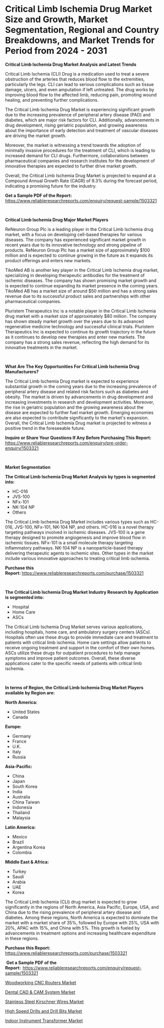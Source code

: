 <p><h1>Critical Limb Ischemia Drug Market Size and Growth, Market Segmentation, Regional and Country Breakdowns, and Market Trends for Period from 2024 -  2031</h1></p><p><strong>Critical Limb Ischemia Drug Market Analysis and Latest Trends</strong></p>
<p><p>Critical Limb Ischemia (CLI) Drug is a medication used to treat a severe obstruction of the arteries that reduces blood flow to the extremities, particularly the legs. CLI can lead to serious complications such as tissue damage, ulcers, and even amputation if left untreated. The drug works by improving blood flow to the affected limb, reducing pain, promoting wound healing, and preventing further complications.</p><p>The Critical Limb Ischemia Drug Market is experiencing significant growth due to the increasing prevalence of peripheral artery disease (PAD) and diabetes, which are major risk factors for CLI. Additionally, advancements in drug development, rising geriatric population, and growing awareness about the importance of early detection and treatment of vascular diseases are driving the market growth.</p><p>Moreover, the market is witnessing a trend towards the adoption of minimally invasive procedures for the treatment of CLI, which is leading to increased demand for CLI drugs. Furthermore, collaborations between pharmaceutical companies and research institutes for the development of innovative therapies are expected to further drive market growth.</p><p>Overall, the Critical Limb Ischemia Drug Market is projected to expand at a Compound Annual Growth Rate (CAGR) of 9.3% during the forecast period, indicating a promising future for the industry.</p></p>
<p><strong>Get a Sample PDF of the Report:&nbsp;</strong> <a href="https://www.reliableresearchreports.com/enquiry/request-sample/1503321">https://www.reliableresearchreports.com/enquiry/request-sample/1503321</a></p>
<p>&nbsp;</p>
<p><strong>Critical Limb Ischemia Drug Major Market Players</strong></p>
<p><p>ReNeuron Group Plc is a leading player in the Critical Limb Ischemia drug market, with a focus on developing cell-based therapies for various diseases. The company has experienced significant market growth in recent years due to its innovative technology and strong pipeline of products. ReNeuron Group Plc has a market size of approximately $100 million and is expected to continue growing in the future as it expands its product offerings and enters new markets.</p><p>TikoMed AB is another key player in the Critical Limb Ischemia drug market, specializing in developing therapeutic antibodies for the treatment of ischemic diseases. The company has shown promising market growth and is expected to continue expanding its market presence in the coming years. TikoMed AB has a market size of around $50 million and has a strong sales revenue due to its successful product sales and partnerships with other pharmaceutical companies.</p><p>Pluristem Therapeutics Inc is a notable player in the Critical Limb Ischemia drug market with a market size of approximately $80 million. The company has shown steady market growth over the years due to its advanced regenerative medicine technology and successful clinical trials. Pluristem Therapeutics Inc is expected to continue its growth trajectory in the future as it continues to develop new therapies and enter new markets. The company has a strong sales revenue, reflecting the high demand for its innovative treatments in the market.</p></p>
<p>&nbsp;</p>
<p><strong>What Are The Key Opportunities For Critical Limb Ischemia Drug Manufacturers?</strong></p>
<p><p>The Critical Limb Ischemia Drug market is expected to experience substantial growth in the coming years due to the increasing prevalence of peripheral artery disease and related risk factors such as diabetes and obesity. The market is driven by advancements in drug development and increasing investments in research and development activities. Moreover, the rise in geriatric population and the growing awareness about the disease are expected to further fuel market growth. Emerging economies are also expected to contribute significantly to the market's expansion. Overall, the Critical Limb Ischemia Drug market is projected to witness a positive trend in the foreseeable future.</p></p>
<p><strong>Inquire or Share Your Questions If Any Before Purchasing This Report:</strong> <a href="https://www.reliableresearchreports.com/enquiry/pre-order-enquiry/1503321">https://www.reliableresearchreports.com/enquiry/pre-order-enquiry/1503321</a></p>
<p>&nbsp;</p>
<p><strong>Market Segmentation</strong></p>
<p><strong>The Critical Limb Ischemia Drug Market Analysis by types is segmented into:</strong></p>
<p><ul><li>HC-016</li><li>JVS-100</li><li>NFx-101</li><li>NK-104 NP</li><li>Others</li></ul></p>
<p><p>The Critical Limb Ischemia Drug Market includes various types such as HC-016, JVS-100, NFx-101, NK-104 NP, and others. HC-016 is a novel therapy targeting pathways involved in ischemic diseases. JVS-100 is a gene therapy designed to promote angiogenesis and improve blood flow in ischemic tissues. NFx-101 is a small molecule therapy targeting inflammatory pathways. NK-104 NP is a nanoparticle-based therapy delivering therapeutic agents to ischemic sites. Other types in the market include various innovative approaches to treating critical limb ischemia.</p></p>
<p><strong>Purchase this Report:&nbsp;</strong><a href="https://www.reliableresearchreports.com/purchase/1503321">https://www.reliableresearchreports.com/purchase/1503321</a></p>
<p>&nbsp;</p>
<p><strong>The Critical Limb Ischemia Drug Market Industry Research by Application is segmented into:</strong></p>
<p><ul><li>Hospital</li><li>Home Care</li><li>ASCs</li></ul></p>
<p><p>The Critical Limb Ischemia Drug Market serves various applications, including hospitals, home care, and ambulatory surgery centers (ASCs). Hospitals often use these drugs to provide immediate care and treatment to patients with critical limb ischemia. Home care settings allow patients to receive ongoing treatment and support in the comfort of their own homes. ASCs utilize these drugs for outpatient procedures to help manage symptoms and improve patient outcomes. Overall, these diverse applications cater to the specific needs of patients with critical limb ischemia.</p></p>
<p>&nbsp;</p>
<p><strong>In terms of Region, the Critical Limb Ischemia Drug Market Players available by Region are:</strong></p>
<p>
    <p> <strong> North America: </strong>
        <ul>
            <li>United States</li>
            <li>Canada</li>
        </ul>
        </p> 
    <p> <strong> Europe: </strong>
        <ul>
            <li>Germany</li>
            <li>France</li>
            <li>U.K.</li>
            <li>Italy</li>
            <li>Russia</li>
        </ul>
        </p> 
    <p> <strong> Asia-Pacific: </strong>
        <ul>
            <li>China</li>
            <li>Japan</li>
            <li>South Korea</li>
            <li>India</li>
            <li>Australia</li>
            <li>China Taiwan</li>
            <li>Indonesia</li>
            <li>Thailand</li>
            <li>Malaysia</li>
        </ul>
        </p> 
    <p> <strong> Latin America: </strong>
        <ul>
            <li>Mexico</li>
            <li>Brazil</li>
            <li>Argentina Korea</li>
            <li>Colombia</li>
        </ul>
        </p> 
    <p> <strong> Middle East & Africa: </strong>
        <ul>
            <li>Turkey</li>
            <li>Saudi</li>
            <li>Arabia</li>
            <li>UAE</li>
            <li>Korea</li>
        </ul>
    </p>
    </p>
<p><p>The Critical Limb Ischemia (CLI) drug market is expected to grow significantly in the regions of North America, Asia Pacific, Europe, USA, and China due to the rising prevalence of peripheral artery disease and diabetes. Among these regions, North America is expected to dominate the market with a market share of 35%, followed by Europe with 25%, USA with 20%, APAC with 15%, and China with 5%. This growth is fueled by advancements in treatment options and increasing healthcare expenditure in these regions.</p></p>
<p><strong>Purchase this Report: </strong><a href="https://www.reliableresearchreports.com/purchase/1503321">https://www.reliableresearchreports.com/purchase/1503321</a></p>
<p>&nbsp;<strong>Get a Sample PDF of the Report:&nbsp;&nbsp;</strong><a href="https://www.reliableresearchreports.com/enquiry/request-sample/1503321">https://www.reliableresearchreports.com/enquiry/request-sample/1503321</a></p>
<p><strong></strong></p>
<p><p><a href="https://issuu.com/reportprime-2/docs/woodworking-cnc-routers-market-size-2030.pptx">Woodworking CNC Routers Market</a></p><p><a href="https://medium.com/@noelkunzei1/dental-cad-amp-cam-system-nbsp-market-focuses-on-market-share-size-and-projected-forecast-till-2188685a5413">Dental CAD & CAM System Market</a></p><p><a href="https://medium.com/@noelkunzei1/stainless-steel-kirschner-wires-market-analysis-its-cagr-market-segmentation-and-global-industry-85c674ff7c3f">Stainless Steel Kirschner Wires Market</a></p><p><a href="https://github.com/danielneavesallisons03mba/Market-Research-Report-List-1/blob/main/high-speed-drills-and-drill-bits-market.md">High Speed Drills and Drill Bits Market</a></p><p><a href="https://github.com/pizolina/Market-Research-Report-List-3/blob/main/indoor-instrument-transformer-market.md">Indoor Instrument Transformer Market</a></p></p>